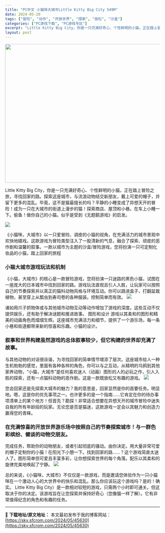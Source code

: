 ```yaml
---
title: "PC中文 小猫咪大城市Little Kitty Big City 549M"
date: 2024-05-20
tags: ["冒险", "动作", "开放世界", "探索", "放松", "沙盒"]
categories: ["PC游戏下载", "PC游戏专区"]
excerpt: "Little Kitty Big City，你是一只充满好奇心、个性鲜明的小猫，正在踏上冒险之旅，寻找回家的路。探索这座城市，与流浪动物结交新朋友，戴上可爱的帽子，并留下更多的混乱。毕竟，这不是猫最擅长的吗？平静的小睡变成了异想天开的冒险！成为一只在大城市的街道上漫步的猫！探索商店、屋顶和小巷。在车&hellip;"
layout: post
---
```


<img class="aligncenter size-full wp-image-45609" src="https://sky.sfcrom.com/wp-content/uploads/2024/05/20240520082524-5a135.jpeg" alt="" width="1200" height="450" />

Little Kitty Big City，你是一只充满好奇心、个性鲜明的小猫，正在踏上冒险之旅，寻找回家的路。探索这座城市，与流浪动物结交新朋友，戴上可爱的帽子，并留下更多的混乱。毕竟，这不是猫最擅长的吗？平静的小睡变成了异想天开的冒险！成为一只在大城市的街道上漫步的猫！探索商店、屋顶和小巷。在车上小睡一下。偷鱼！做你自己的小猫。似乎是受到《无题鹅游戏》的启发。

<img src="https://sky.sfcrom.com/wp-content/uploads/2024/05/20240520082525-af0da.jpeg" />

《小猫咪，大城市》以一只爱冒险、调皮的小猫的视角，在充满活力的城市景观中欢快地嬉戏。这款游戏为冒险类型注入了一股清新的气息，融合了探索、顽皮的恶作剧和温馨的叙事。一款以城市为主题的沙盒/冒险游戏，您将扮演一只可定制化妆品的小猫，踏上回家的旅程
<h3>小猫大城市游戏玩法和机制</h3>
《小猫，大城市》的核心是一款冒险游戏，您将扮演一只迷路的黑色小猫，试图在一座庞大的日本城市中找到回家的路。游戏玩法直观且引人入胜，让玩家可以按照自己的节奏探索并以真正的猫科动物风格与环境互动。你可以跳进盒子，打翻盆栽植物，甚至穿上从瓢虫到寿司卷的各种服装。控制简单而有效。

<img src="https://sky.sfcrom.com/wp-content/uploads/2024/05/20240520082525-daa40.jpeg" />

诸如用爪子抓物体或与其他城市动物互动等动作增加了游戏的深度。这些互动不仅提供娱乐，还有助于解决谜题和推进故事。 图形和设计 游戏以其柔和的图形和精美的动画角色而熠熠生辉。这座城市充满活力和细节，提供了一个游乐场，每一条小巷和街道都带来新的惊喜和乐趣。小猫的设计。
<h3>叙事和世界构建虽然游戏的总体叙事较少，但它构建的世界却充满了故事。</h3>
与其他动物的对话很诙谐，为寻找回家的简单情节增添了层次。这座城市给人一种生机勃勃的感觉，里面有各种各样的角色，你可以与之互动，从精明的乌鸦到其他家养动物，“小猫，大城市”是任何喜欢迷人（动画）图形的人的必玩之作，引人入胜的探索，还有一点猫科动物的恶作剧。这是一款既放松又有趣的游戏。

<img src="https://sky.sfcrom.com/wp-content/uploads/2024/05/20240520082525-ccd8f.jpeg" />

您会回家还是先探索大城市的魅力？我的意思是，回家显然是你的首要任务。明显地。嗯，这是你的优先事项之一。也许更多的是一个指南......它肯定在你的待办事项清单上的某个地方！但首先？勘探！非常适合想要在异想天开的城市冒险中迷失自我的所有年龄段的玩家。无论您是否是猫迷，这款游戏一定会以其魅力和创造力赢得您的青睐。
<h3>在充满惊喜的开放世界游乐场中按照自己的节奏探索城市！与一群色彩缤纷、健谈的动物交朋友。</h3>
完成任务，帮助你的动物朋友，或者引起彻底的骚动。由你决定。用大量非常可爱的帽子定制你的小猫！在阳光下小憩一下。找到回家的路……？这个游戏简直太迷人了。图形简单但可爱且丰富多彩，让你想探索世界的每个角落。配乐以其柔和的旋律完美地唤起了宁静。

<img src="https://sky.sfcrom.com/wp-content/uploads/2024/05/20240520082525-8b18f.jpeg" />

总的来说，《小猫咪，大城市》不仅仅是一款游戏，而是邀请您体验作为一只小猫咪在一个激动人心的大世界中的快乐和混乱。那么你应该玩这个游戏吗？是的！确实。 Little Kitty Big City）是一款相对较短的游戏，只需两个小时即可通关。但这取决于你的决定。该游戏旨在让您探索并保持好奇心（您像猫一样了解）。它有非常值得纪念的角色和有趣的任务。

---
📖 **下载地址/原文地址：** 本文最初发布于我的博客网站：[https://sky.sfcrom.com/2024/05/45630](https://sky.sfcrom.com/2024/05/45630)
